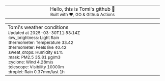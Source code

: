 
<div align="center">
<table>
<tbody>
<td align="center">
<img width="2000" height="0"><br>
Hello, this is Tomi's github 👋<br>
<sup>Built with ❤️, GO & Github Actions</sup><br>
<img width="2000" height="0">
</td>
</tbody>
</table>
</div>
<table>
<tbody>
<td align="left">
<img width="2000" height="0"><br>
Tomi's weather conditions<br>
<sup>Updated at 2025-03-30T11:53:14Z</sup><br>
<sup>:low_brightness: Light Rain</sup><br>
<sup>:thermometer: Temperature 33.42 </sup><br>
<sup>:thermometer: Feels like 40.42</sup><br>
<sup>:sweat_drops: Humidity 61%</sup><br>
<sup>:mask: PM2.5 35.81 μg/m3</sup><br>
<sup>:cyclone: Wind 4.28m/s </sup><br>
<sup>:telescope: Visibility 10000m </sup><br>
<sup>:droplet: Rain 0.37mm/last 1h </sup><br>
<img width="2000" height="0">
</td>
<td align="left">
<img width="2000" height="0"><br>
<br>
<img width="2000" height="0">
</td>
</tbody>
</table>
</div>
    